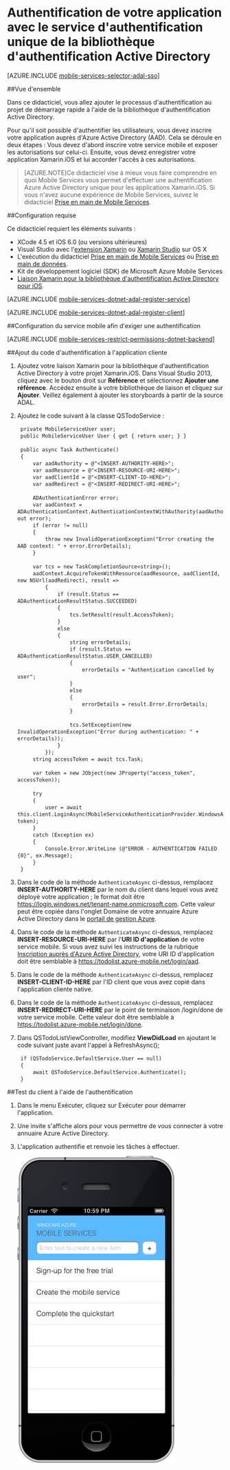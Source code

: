 <properties 
	pageTitle="Authentification de votre application avec le service d'authentification unique de la bibliothèque d'authentification Active Directory (Xamarin.iOS) | Centre de développement mobile" 
	description="Découvrez comment authentifier les utilisateurs pour l'authentification unique avec la bibliothèque d'authentification AD dans votre application Xamarin.iOS." 
	documentationCenter="xamarin" 
	authors="mattchenderson" 
	manager="dwrede" 
	editor="dwrede" 
	services="mobile-services"/>

<tags 
	ms.service="mobile-services" 
	ms.workload="mobile" 
	ms.tgt_pltfrm="mobile-xamarin-ios" 
	ms.devlang="dotnet" 
	ms.topic="article" 
	ms.date="06/19/2015" 
	ms.author="mahender"/>

# Authentification de votre application avec le service d'authentification unique de la bibliothèque d'authentification Active Directory

[AZURE.INCLUDE [mobile-services-selector-adal-sso](../../includes/mobile-services-selector-adal-sso.md)]

##Vue d'ensemble

Dans ce didacticiel, vous allez ajouter le processus d'authentification au projet de démarrage rapide à l'aide de la bibliothèque d'authentification Active Directory.

Pour qu'il soit possible d'authentifier les utilisateurs, vous devez inscrire votre application auprès d'Azure Active Directory (AAD). Cela se déroule en deux étapes : Vous devez d'abord inscrire votre service mobile et exposer les autorisations sur celui-ci. Ensuite, vous devez enregistrer votre application Xamarin.iOS et lui accorder l'accès à ces autorisations.


>[AZURE.NOTE]Ce didacticiel vise à mieux vous faire comprendre en quoi Mobile Services vous permet d'effectuer une authentification Azure Active Directory unique pour les applications Xamarin.iOS. Si vous n'avez aucune expérience de Mobile Services, suivez le didacticiel [Prise en main de Mobile Services].

##Configuration requise

Ce didacticiel requiert les éléments suivants :

* XCode 4.5 et iOS 6.0 (ou versions ultérieures) 
* Visual Studio avec l'[extension Xamarin] ou [Xamarin Studio] sur OS X
* L'exécution du didacticiel [Prise en main de Mobile Services] ou [Prise en main de données].
* Kit de développement logiciel (SDK) de Microsoft Azure Mobile Services
* [Liaison Xamarin pour la bibliothèque d'authentification Active Directory pour iOS].

[AZURE.INCLUDE [mobile-services-dotnet-adal-register-service](../../includes/mobile-services-dotnet-adal-register-service.md)]

[AZURE.INCLUDE [mobile-services-dotnet-adal-register-client](../../includes/mobile-services-dotnet-adal-register-client.md)]

##Configuration du service mobile afin d'exiger une authentification

[AZURE.INCLUDE [mobile-services-restrict-permissions-dotnet-backend](../../includes/mobile-services-restrict-permissions-dotnet-backend.md)]

##Ajout du code d'authentification à l'application cliente

1. Ajoutez votre liaison Xamarin pour la bibliothèque d'authentification Active Directory à votre projet Xamarin.iOS. Dans Visual Studio 2013, cliquez avec le bouton droit sur **Référence** et sélectionnez **Ajouter une référence**. Accédez ensuite à votre bibliothèque de liaison et cliquez sur **Ajouter**. Veillez également à ajouter les storyboards à partir de la source ADAL.

2. Ajoutez le code suivant à la classe QSTodoService :

        private MobileServiceUser user;
        public MobileServiceUser User { get { return user; } }

        public async Task Authenticate()
        {
            var aadAuthority = @"<INSERT-AUTHORITY-HERE>";
            var aadResource = @"<INSERT-RESOURCE-URI-HERE>";
            var aadClientId = @"<INSERT-CLIENT-ID-HERE>";
            var aadRedirect = @"<INSERT-REDIRECT-URI-HERE>";

            ADAuthenticationError error;
            var aadContext = ADAuthenticationContext.AuthenticationContextWithAuthority(aadAuthority, out error);
            if (error != null)
            {
                throw new InvalidOperationException("Error creating the AAD context: " + error.ErrorDetails);
            }

            var tcs = new TaskCompletionSource<string>();
            aadContext.AcquireTokenWithResource(aadResource, aadClientId, new NSUrl(aadRedirect), result =>
                {
                    if (result.Status == ADAuthenticationResultStatus.SUCCEEDED)
                    {
                        tcs.SetResult(result.AccessToken);
                    }
                    else
                    {
                        string errorDetails;
                        if (result.Status == ADAuthenticationResultStatus.USER_CANCELLED)
                        {
                            errorDetails = "Authentication cancelled by user";
                        }
                        else
                        {
                            errorDetails = result.Error.ErrorDetails;
                        }

                        tcs.SetException(new InvalidOperationException("Error during authentication: " + errorDetails));
                    }
                });
            string accessToken = await tcs.Task;

            var token = new JObject(new JProperty("access_token", accessToken));

            try
            {
                user = await this.client.LoginAsync(MobileServiceAuthenticationProvider.WindowsAzureActiveDirectory, token);
            }
            catch (Exception ex)
            {
                Console.Error.WriteLine (@"ERROR - AUTHENTICATION FAILED {0}", ex.Message);
            }
        }

6. Dans le code de la méthode `AuthenticateAsync` ci-dessus, remplacez **INSERT-AUTHORITY-HERE** par le nom du client dans lequel vous avez déployé votre application ; le format doit être https://login.windows.net/tenant-name.onmicrosoft.com. Cette valeur peut être copiée dans l'onglet Domaine de votre annuaire Azure Active Directory dans le [portail de gestion Azure].

7. Dans le code de la méthode `AuthenticateAsync` ci-dessus, remplacez **INSERT-RESOURCE-URI-HERE** par l'**URI ID d'application** de votre service mobile. Si vous avez suivi les instructions de la rubrique [Inscription auprès d'Azure Active Directory], votre URI ID d'application doit être semblable à https://todolist.azure-mobile.net/login/aad.

8. Dans le code de la méthode `AuthenticateAsync` ci-dessus, remplacez **INSERT-CLIENT-ID-HERE** par l'ID client que vous avez copié dans l'application cliente native.

9. Dans le code de la méthode `AuthenticateAsync` ci-dessus, remplacez **INSERT-REDIRECT-URI-HERE** par le point de terminaison /login/done de votre service mobile. Cette valeur doit être semblable à https://todolist.azure-mobile.net/login/done.


3. Dans QSTodoListViewController, modifiez **ViewDidLoad** en ajoutant le code suivant juste avant l'appel à RefreshAsync();

        if (QSTodoService.DefaultService.User == null)
        {
            await QSTodoService.DefaultService.Authenticate();
        }

##Test du client à l'aide de l'authentification

1. Dans le menu Exécuter, cliquez sur Exécuter pour démarrer l'application. 
2. Une invite s'affiche alors pour vous permettre de vous connecter à votre annuaire Azure Active Directory.  
3. L'application authentifie et renvoie les tâches à effectuer.

   ![](./media/mobile-services-dotnet-backend-xamarin-ios-adal-sso-authentication/mobile-services-app-run.png)



<!-- URLs. -->
[Prise en main de données]: mobile-services-ios-get-started-data.md
[Prise en main de Mobile Services]: mobile-services-dotnet-backend-xamarin-ios-get-started.md
[Prise en main de Mobile Services]: mobile-services-dotnet-backend-xamarin-ios-get-started.md
[Inscription auprès d'Azure Active Directory]: mobile-services-how-to-register-active-directory-authentication.md
[portail de gestion Azure]: https://manage.windowsazure.com/
[Liaison Xamarin pour la bibliothèque d'authentification Active Directory pour iOS]: https://github.com/AzureADSamples/NativeClient-Xamarin-iOS
[extension Xamarin]: http://xamarin.com/visual-studio
[Xamarin Studio]: http://xamarin.com/download

<!---HONumber=August15_HO6-->